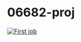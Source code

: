 # 06682-proj
[![First job](https://github.com/ccuchai/06682-proj/actions/workflows/my-workflow.yaml/badge.svg)](https://github.com/ccuchai/06682-proj/actions/workflows/my-workflow.yaml)
